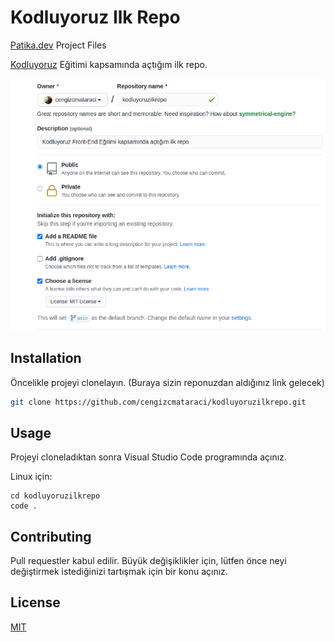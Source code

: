 # Kodluyoruz Ilk Repo

[Patika.dev](https://www.patika.dev/tr) Project Files

[Kodluyoruz](https://www.kodluyoruz.org/) Eğitimi kapsamında açtığım ilk repo.

![](https://github.com/Kodluyoruz/taskforce/blob/main/git/odev1/figures/github.png)

## Installation

Öncelikle projeyi clonelayın. (Buraya sizin reponuzdan aldığınız link gelecek)

```bash
git clone https://github.com/cengizcmataraci/kodluyoruzilkrepo.git
```

## Usage

Projeyi cloneladıktan sonra Visual Studio Code programında açınız.

Linux için:
```linux
cd kodluyoruzilkrepo
code .
```

## Contributing

Pull requestler kabul edilir. Büyük değişiklikler için, lütfen önce neyi değiştirmek istediğinizi tartışmak için bir konu açınız.

## License

[MIT](https://choosealicense.com/licenses/mit/)
